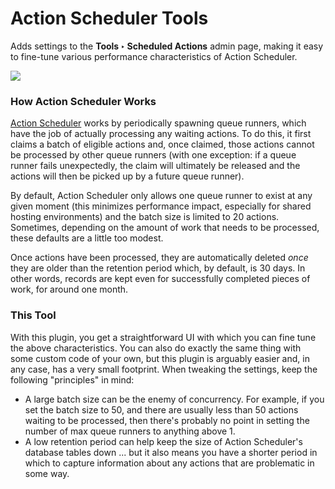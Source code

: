 # Action Scheduler Tools

Adds settings to the **Tools ‣ Scheduled Actions** admin page, making it easy to fine-tune various performance characteristics of Action Scheduler.

![](https://share.codingkills.me/demo/wordpress/action-scheduler-config-010.png)

### How Action Scheduler Works

[Action Scheduler](https://actionscheduler.org/) works by periodically spawning queue runners, which have the job of actually processing any waiting actions. To do this, it first claims a batch of eligible actions and, once claimed, those actions cannot be processed by other queue runners (with one exception: if a queue runner fails unexpectedly, the claim will ultimately be released and the actions will then be picked up by a future queue runner). 

By default, Action Scheduler only allows one queue runner to exist at any given moment (this minimizes performance impact, especially for shared hosting environments) and the batch size is limited to 20 actions. Sometimes, depending on the amount of work that needs to be processed, these defaults are a little too modest.

Once actions have been processed, they are automatically deleted *once* they are older than the retention period which, by default, is 30 days. In other words, records are kept even for successfully completed pieces of work, for around one month.

### This Tool

With this plugin, you get a straightforward UI with which you can fine tune the above characteristics. You can also do exactly the same thing with some custom code of your own, but this plugin is arguably easier and, in any case, has a very small footprint. When tweaking the settings, keep the following "principles" in mind:

- A large batch size can be the enemy of concurrency. For example, if you set the batch size to 50, and there are usually less than 50 actions waiting to be processed, then there's probably no point in setting the number of max queue runners to anything above 1.
- A low retention period can help keep the size of Action Scheduler's database tables down ... but it also means you have a shorter period in which to capture information about any actions that are problematic in some way.
